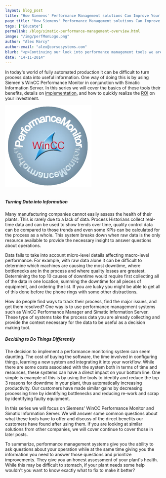 ```yaml
---
layout: blog_post
title: "How Siemens' Performance Management solutions Can Improve Your Bottom Line"
page_title: "How Siemens' Performance Management solutions Can Improve Your Bottom Line"
tags: ["Educate"]
permalink: /blog/simatic-performance-management-overview.html
image: "/img/perfMonLogo.png"
author: "Alex Marcy"
author-email: "alex@corsosystems.com"
blurb: "<p>Continuing our look into performance management tools we are taking a look at Siemens' solution using WinCC Performance Monitor and Simatic Information Server. We will discuss the system architecture, benefits, and details of implementation, including how to realize the ROI on your investment.</p>"
date: "14-11-2014"
---
```


<p>In today's world of fully automated production it can be difficult to turn process data into useful information. One way of doing this is by using Siemen's WinCC Performance Monitor in conjunction with Simatic Information Server. In this series we will cover the basics of these tools their benefits, details on <a href="/blog/wincc-performance-monitor.html">implementation</a>, and how to quickly realize the <a href="/blog/simatic-information-server.html">ROI</a> on your investment.</p>


<img src="/img/perfMonLogo.png" width="280px"/>
<br/>
<br/>

<h5><b>Turning Data into Information</b></h5>
<p>Many manufacturing companies cannot easily assess the health of their plants. This is rarely due to a lack of data. Process Historians collect real-time data and can be used to show trends over time, quality control data can be compared to those trends and even some KPIs can be calculated for the process as a whole. This system breaks down when raw data is the only resource available to provide the necessary insight to answer questions about operations.</p>

<p>Data fails to take into account micro-level details affecting macro-level performance. For example, with raw data alone it can be difficult to determine which machines are causing the most downtime, where bottlenecks are in the process and where quality losses are greatest. Determining the top 10 causes of downtime would require first collecting all of the data in one location, summing the downtime for all pieces of equipment, and ordering the list. If you are lucky you might be able to get all of this done before the phone rings with some other distractions.</p>

<p>How do people find ways to track their process, find the major issues, and get them resolved? One way is to use performance management systems such as WinCC Performance Manager and Simatic Information Server. These type of systems take the process data you are already collecting and provide the context necessary for the data to be useful as a decision making tool.</p>

<h5><b>Deciding to Do Things Differently</b></h5>
<p>The decision to implement a performance monitoring system can seem daunting. The cost of buying the software, the time involved in configuring things, learning a new system and integrating it into your workflow. While there are some costs associated with the system both in terms of time and resources, these systems can have a direct impact on your bottom line. One simple is example of this is by using the tools to identify and reduce the top 3 reasons for downtime in your plant, thus automatically increasing productivity. Our customers have made similar gains by decreasing processing time by identifying bottlenecks and reducing re-work and scrap by identifying faulty equipment.</p>

<p>In this series we will focus on Siemens' WinCC Performance Monitor and Simatic Information Server. We will answer some common questions about what these tools have to offer and discuss of the direct benefits our customers have found after using them. If you are looking at similar solutions from other companies, we will cover continue to cover those in later posts. </p>

<p>To summarize, performance management systems give you the ability to ask questions about your operation while at the same time giving you the information you need to answer those questions and prioritize improvements. They give you an honest assessment of your plant's health. While this may be difficult to stomach, if your plant needs some help wouldn't you want to know exactly what to fix to make it better?</p>



